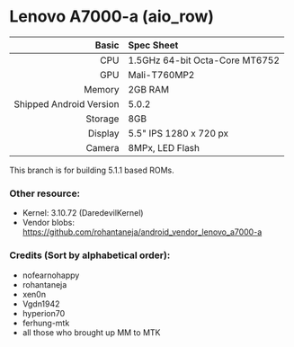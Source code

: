 Lenovo A7000-a (aio_row)
==============

Basic   | Spec Sheet
-------:|:-------------------------
CPU     | 1.5GHz 64-bit Octa-Core MT6752
GPU     | Mali-T760MP2
Memory  | 2GB RAM
Shipped Android Version | 5.0.2
Storage | 8GB
Display | 5.5" IPS 1280 x 720 px
Camera  | 8MPx, LED Flash

This branch is for building 5.1.1 based ROMs.

### Other resource:
  - Kernel: 3.10.72 (DaredevilKernel)
  - Vendor blobs: https://github.com/rohantaneja/android_vendor_lenovo_a7000-a

### Credits (Sort by alphabetical order):
  - nofearnohappy
  - rohantaneja
  - xen0n
  - Vgdn1942
  - hyperion70
  - ferhung-mtk
  - all those who brought up MM to MTK
